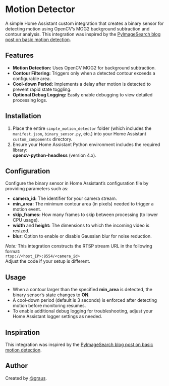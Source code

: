 # Motion Detector

A simple Home Assistant custom integration that creates a binary sensor for detecting motion using OpenCV’s MOG2 background subtraction and contour analysis. This integration was inspired by the [PyImageSearch blog post on basic motion detection](https://pyimagesearch.com/2015/05/25/basic-motion-detection-and-tracking-with-python-and-opencv/).

## Features

- **Motion Detection:** Uses OpenCV MOG2 for background subtraction.
- **Contour Filtering:** Triggers only when a detected contour exceeds a configurable area.
- **Cool-down Period:** Implements a delay after motion is detected to prevent rapid state toggling.
- **Optional Debug Logging:** Easily enable debugging to view detailed processing logs.

## Installation

1. Place the entire `simple_motion_detector` folder (which includes the `manifest.json`, `binary_sensor.py`, etc.) into your Home Assistant `custom_components` directory.
2. Ensure your Home Assistant Python environment includes the required library:  
   **opencv-python-headless** (version 4.x).

## Configuration

Configure the binary sensor in Home Assistant’s configuration file by providing parameters such as:
- **camera_id:** The identifier for your camera stream.
- **min_area:** The minimum contour area (in pixels) needed to trigger a motion event.
- **skip_frames:** How many frames to skip between processing (to lower CPU usage).
- **width** and **height:** The dimensions to which the incoming video is resized.
- **blur:** Option to enable or disable Gaussian blur for noise reduction.

*Note:* This integration constructs the RTSP stream URL in the following format:  
`rtsp://<host_IP>:8554/<camera_id>`  
Adjust the code if your setup is different.

## Usage

- When a contour larger than the specified **min_area** is detected, the binary sensor’s state changes to **ON**.
- A cool-down period (default is 3 seconds) is enforced after detecting motion before monitoring resumes.
- To enable additional debug logging for troubleshooting, adjust your Home Assistant logger settings as needed.

## Inspiration

This integration was inspired by the [PyImageSearch blog post on basic motion detection](https://pyimagesearch.com/2015/05/25/basic-motion-detection-and-tracking-with-python-and-opencv/).

## Author

Created by [@graus](https://github.com/graus/simple_motion_detector).

